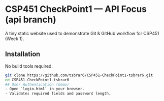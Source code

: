 # CSP451 CheckPoint1 — API Focus (api branch)


A tiny static website used to demonstrate Git & GitHub workflow for CSP451 (Week 1).

## Installation
No build tools required.
```bash
git clone https://github.com/tsbrar6/CSP451-CheckPoint1-tsbrar6.git
cd CSP451-CheckPoint1-tsbrar6
## User Authentication (demo)
- Open `login.html` in your browser.
- Validates required fields and password length.